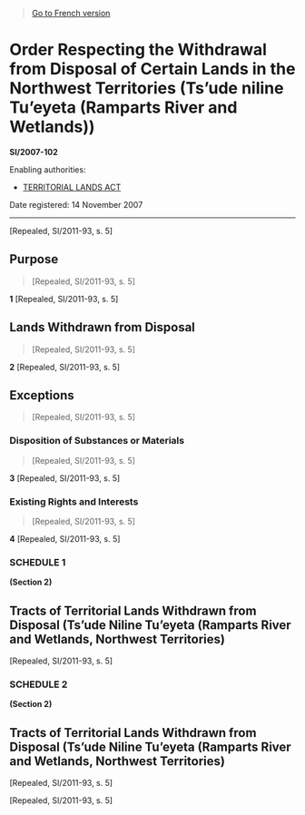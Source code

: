 > [Go to French version](/fr/Règlements/Textes%20réglementaires/2007/102.md)

# Order Respecting the Withdrawal from Disposal of Certain Lands in the Northwest Territories (Ts’ude niline Tu’eyeta (Ramparts River and Wetlands))

**SI/2007-102**

Enabling authorities: 
- [TERRITORIAL LANDS ACT](/en/Acts/Revised%20Statutes%20of%20Canada/T/T-7.md)

Date registered: 14 November 2007

----------


[Repealed, SI/2011-93, s. 5]



## Purpose
> [Repealed, SI/2011-93, s. 5]



**1** [Repealed, SI/2011-93, s. 5]




## Lands Withdrawn from Disposal
> [Repealed, SI/2011-93, s. 5]



**2** [Repealed, SI/2011-93, s. 5]




## Exceptions
> [Repealed, SI/2011-93, s. 5]




### Disposition of Substances or Materials
> [Repealed, SI/2011-93, s. 5]



**3** [Repealed, SI/2011-93, s. 5]




### Existing Rights and Interests
> [Repealed, SI/2011-93, s. 5]



**4** [Repealed, SI/2011-93, s. 5]




### **SCHEDULE 1** 
**(Section 2)**
## Tracts of Territorial Lands Withdrawn from Disposal (Ts’ude Niline Tu’eyeta (Ramparts River and Wetlands, Northwest Territories)
[Repealed, SI/2011-93, s. 5]




### **SCHEDULE 2** 
**(Section 2)**
## Tracts of Territorial Lands Withdrawn from Disposal (Ts’ude Niline Tu’eyeta (Ramparts River and Wetlands, Northwest Territories)
[Repealed, SI/2011-93, s. 5]


[Repealed, SI/2011-93, s. 5]


